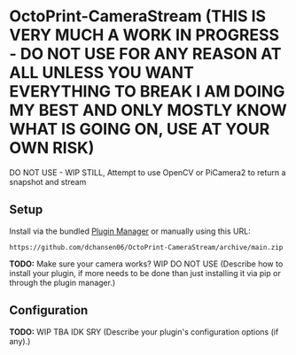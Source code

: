 # OctoPrint-CameraStream (THIS IS VERY MUCH A WORK IN PROGRESS - DO NOT USE FOR ANY REASON AT ALL UNLESS YOU WANT EVERYTHING TO BREAK I AM DOING MY BEST AND ONLY MOSTLY KNOW WHAT IS GOING ON, USE AT YOUR OWN RISK)

DO NOT USE - WIP STILL, Attempt to use OpenCV or PiCamera2 to return a snapshot and stream

## Setup

Install via the bundled [Plugin Manager](https://docs.octoprint.org/en/master/bundledplugins/pluginmanager.html)
or manually using this URL:

    https://github.com/dchansen06/OctoPrint-CameraStream/archive/main.zip

**TODO:** Make sure your camera works? WIP DO NOT USE (Describe how to install your plugin, if more needs to be done than just installing it via pip or through the plugin manager.)

## Configuration

**TODO:** WIP TBA IDK SRY (Describe your plugin's configuration options (if any).)
